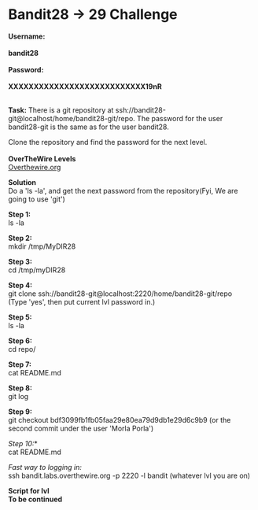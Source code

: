 # Bandit28 -> 29 Challenge

**Username:**
<br>
<br>
**bandit28**
<br>
<br>
**Password:**
<br>
<br>
**XXXXXXXXXXXXXXXXXXXXXXXXXXX19nR**
<br>
<br>

**Task:**
There is a git repository at ssh://bandit28-git@localhost/home/bandit28-git/repo. 
The password for the user bandit28-git is the same as for the user bandit28.

Clone the repository and find the password for the next level.
<br>
<br>
**OverTheWire Levels**
<br>
[Overthewire.org](https://overthewire.org/wargames/bandit/bandit29.html)

**Solution**
<br>
Do a 'ls -la', and get the next password from the repository(Fyi, We are going to use 'git')

**Step 1:**
<br>
ls -la

**Step 2:**
<br>
mkdir /tmp/MyDIR28
<br>

**Step 3:**
<br>
cd /tmp/myDIR28
<br>

**Step 4:**
<br>
git clone ssh://bandit28-git@localhost:2220/home/bandit28-git/repo
<br>
(Type 'yes', then put current lvl password in.)

**Step 5:**
<br>
ls -la
<br>

**Step 6:**
<br>
cd repo/
<br>

**Step 7:**
<br>
cat README.md
<br>

**Step 8:**
<br>
git log
<br>

**Step 9:**
<br>
git checkout bdf3099fb1fb05faa29e80ea79d9db1e29d6c9b9 (or the second commit under the user 'Morla Porla')
<br>

*Step 10:**
<br>
cat README.md
<br>

*Fast way to logging in:*
<br>
ssh bandit.labs.overthewire.org -p 2220 -l bandit (whatever lvl you are on)

**Script for lvl**
<br>
**To be continued**
